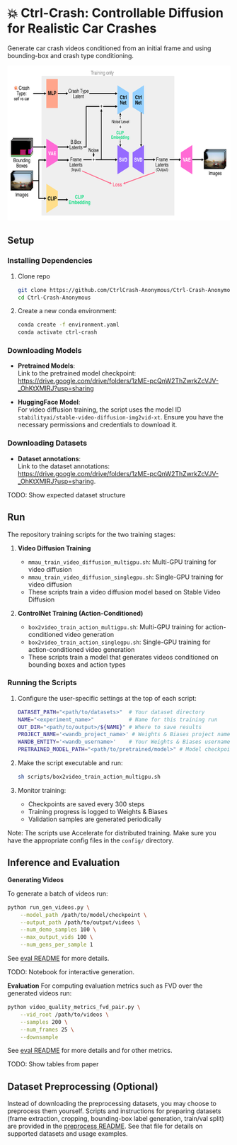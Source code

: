 # 💥 Ctrl-Crash: Controllable Diffusion for Realistic Car Crashes

Generate car crash videos conditioned from an initial frame and using bounding-box and crash type conditioning.

<p align="center">
<img src="etc/architecture_figure.png" height=350>
</p>

## Setup

### Installing Dependencies

1. Clone repo
   ```bash
   git clone https://github.com/CtrlCrash-Anonymous/Ctrl-Crash-Anonymous.git
   cd Ctrl-Crash-Anonymous
   ```

2. Create a new conda environment:
   ```bash
   conda create -f environment.yaml
   conda activate ctrl-crash
   ```

### Downloading Models

- **Pretrained Models**:  
  Link to the pretrained model checkpoint: https://drive.google.com/drive/folders/1zME-pcQnW2ThZwrkZcVJV-_OhKtXMIRJ?usp=sharing

- **HuggingFace Model**:  
  For video diffusion training, the script uses the model ID `stabilityai/stable-video-diffusion-img2vid-xt`. Ensure you have the necessary permissions and credentials to download it.


### Downloading Datasets

- **Dataset annotations**:  
  Link to the dataset annotations: https://drive.google.com/drive/folders/1zME-pcQnW2ThZwrkZcVJV-_OhKtXMIRJ?usp=sharing. 

TODO: Show expected dataset structure

## Run

The repository training scripts for the two training stages:

1. **Video Diffusion Training**
   - `mmau_train_video_diffusion_multigpu.sh`: Multi-GPU training for video diffusion
   - `mmau_train_video_diffusion_singlegpu.sh`: Single-GPU training for video diffusion
   - These scripts train a video diffusion model based on Stable Video Diffusion

2. **ControlNet Training (Action-Conditioned)**
   - `box2video_train_action_multigpu.sh`: Multi-GPU training for action-conditioned video generation
   - `box2video_train_action_singlegpu.sh`: Single-GPU training for action-conditioned video generation
   - These scripts train a model that generates videos conditioned on bounding boxes and action types

### Running the Scripts

1. Configure the user-specific settings at the top of each script:
   ```bash
   DATASET_PATH="<path/to/datasets>"  # Your dataset directory
   NAME="<experiment_name>"           # Name for this training run
   OUT_DIR="<path/to/output>/${NAME}" # Where to save results
   PROJECT_NAME='<wandb_project_name>' # Weights & Biases project name
   WANDB_ENTITY='<wandb_username>'    # Your Weights & Biases username
   PRETRAINED_MODEL_PATH="<path/to/pretrained/model>" # Model checkpoint path
   ```

2. Make the script executable and run:
   ```bash
   sh scripts/box2video_train_action_multigpu.sh
   ```

3. Monitor training:
   - Checkpoints are saved every 300 steps
   - Training progress is logged to Weights & Biases
   - Validation samples are generated periodically

Note: The scripts use Accelerate for distributed training. Make sure you have the appropriate config files in the `config/` directory.

## Inference and Evaluation

**Generating Videos**

To generate a batch of videos run:

```bash
python run_gen_videos.py \
    --model_path /path/to/model/checkpoint \
    --output_path /path/to/output/videos \
    --num_demo_samples 100 \
    --max_output_vids 100 \
    --num_gens_per_sample 1
```

See [eval README](src/eval/README.md#video-generation) for more details.

TODO: Notebook for interactive generation.

**Evaluation**
For computing evaluation metrics such as FVD over the generated videos run:

```bash
python video_quality_metrics_fvd_pair.py \
    --vid_root /path/to/videos \
    --samples 200 \
    --num_frames 25 \
    --downsample
```

See [eval README](src/eval/README.md) for more details and for other metrics.

TODO: Show tables from paper

## Dataset Preprocessing (Optional)

Instead of downloading the preprocessing datasets, you may choose to preprocess them yourself. Scripts and instructions for preparing datasets (frame extraction, cropping, bounding-box label generation, train/val split) are provided in the [preprocess README](src/preprocess/README.md). See that file for details on supported datasets and usage examples.
